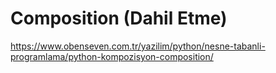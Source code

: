 # Composition (Dahil Etme)
https://www.obenseven.com.tr/yazilim/python/nesne-tabanli-programlama/python-kompozisyon-composition/